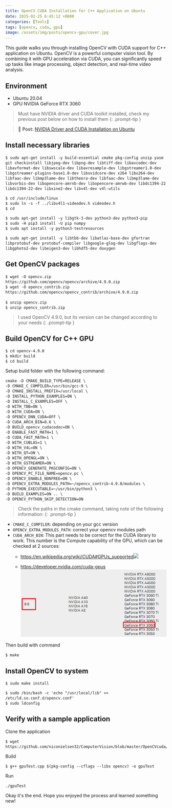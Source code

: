 ```yaml
---
title: OpenCV CUDA Installation for C++ Application on Ubuntu
date: 2025-02-25 6:45:12 +0800
categories: [Tools]
tags: [opencv, cuda, gpu]
image: /assets/img/posts/opencv-gpu/cover.jpg
---
```

This guide walks you through installing OpenCV with CUDA support for C++ application on Ubuntu. OpenCV is a powerful computer vision tool. By combining it with GPU acceleration via CUDA, you can significantly speed up tasks like image processing, object detection, and real-time video analysis.

## Environment

* Ubuntu 20.04
* GPU NVIDIA GeForce RTX 3060

<!-- markdownlint-capture -->
<!-- markdownlint-disable -->
> Must have NVIDIA driver and CUDA toolkit installed, check my previous post below on how to install them
{: .prompt-tip }
<!-- markdownlint-restore -->

> 🔗 **Post:** [NVIDIA Driver and CUDA Installation on Ubuntu](https://www.duclee.com/posts/nvidia-cuda-toolkit-installation)

## Install necessary libraries​

```
$ sudo apt-get install -y build-essential cmake pkg-config unzip yasm git checkinstall libjpeg-dev libpng-dev libtiff-dev libavcodec-dev libavformat-dev libswscale-dev libavresample-dev libgstreamer1.0-dev libgstreamer-plugins-base1.0-dev libxvidcore-dev x264 libx264-dev libfaac-dev libmp3lame-dev libtheora-dev libfaac-dev libmp3lame-dev libvorbis-dev libopencore-amrnb-dev libopencore-amrwb-dev libdc1394-22 libdc1394-22-dev libxine2-dev libv4l-dev v4l-utils​
```
```
$ cd /usr/include/linux
$ sudo ln -s -f ../libv4l1-videodev.h videodev.h​
$ cd​
```
```
$ sudo apt-get install -y libgtk-3-dev python3-dev python3-pip​
$ sudo -H pip3 install -U pip numpy​
$ sudo apt install -y python3-testresources​
```
```
$ sudo apt-get install -y libtbb-dev libatlas-base-dev gfortran libprotobuf-dev protobuf-compiler libgoogle-glog-dev libgflags-dev libgphoto2-dev libeigen3-dev libhdf5-dev doxygen​
```

## Get OpenCV packages

```
$ wget -O opencv.zip https://github.com/opencv/opencv/archive/4.9.0.zip
$ wget -O opencv_contrib.zip https://github.com/opencv/opencv_contrib/archive/4.9.0.zip

$ unzip opencv.zip
$ unzip opencv_contrib.zip​
```

<!-- markdownlint-capture -->
<!-- markdownlint-disable -->
> I used OpenCV 4.9.0, but its version can be changed according to your needs
{: .prompt-tip }
<!-- markdownlint-restore -->

## Build OpenCV for C++ GPU

```
$ cd opencv-4.9.0
$ mkdir build
$ cd build
```

Setup build folder with the following command:
```
cmake -D CMAKE_BUILD_TYPE=RELEASE \
-D CMAKE_C_COMPILER=/usr/bin/gcc-9 \
-D CMAKE_INSTALL_PREFIX=/usr/local \
-D INSTALL_PYTHON_EXAMPLES=ON \
-D INSTALL_C_EXAMPLES=OFF \
-D WITH_TBB=ON \
-D WITH_CUDA=ON \
-D OPENCV_DNN_CUDA=OFF \
-D CUDA_ARCH_BIN=8.6 \
-D BUILD_opencv_cudacodec=ON \
-D ENABLE_FAST_MATH=1 \
-D CUDA_FAST_MATH=1 \
-D WITH_CUBLAS=1 \
-D WITH_V4L=ON \
-D WITH_QT=ON \
-D WITH_OPENGL=ON \
-D WITH_GSTREAMER=ON \
-D OPENCV_GENERATE_PKGCONFIG=ON \
-D OPENCV_PC_FILE_NAME=opencv.pc \
-D OPENCV_ENABLE_NONFREE=ON \
-D OPENCV_EXTRA_MODULES_PATH=~/opencv_contrib-4.9.0/modules \
-D PYTHON_EXECUTABLE=~/usr/bin/python3 \
-D BUILD_EXAMPLES=ON .. \
-D OPENCV_PYTHON_SKIP_DETECTION=ON​
```

<!-- markdownlint-capture -->
<!-- markdownlint-disable -->
> Check the paths in the cmake command, taking note of the following information:
{: .prompt-tip }
<!-- markdownlint-restore -->

* `CMAKE_C_COMPILER`: depending on your gcc version
* `OPENCV_EXTRA_MODULES_PATH`: correct your opencv modules path
* `CUDA_ARCH_BIN`: This part needs to be correct for the CUDA library to work. This number is the Compute capability of the GPU, which can be checked at 2 sources:​
  * <https://en.wikipedia.org/wiki/CUDA#GPUs_supported​>
  ![](/assets/img/posts/opencv-gpu/GPUs_supported​.png)

  * <https://developer.nvidia.com/cuda-gpus>
  ![](/assets/img/posts/opencv-gpu/cuda-gpus.png)

Then build with command
```
$ make
```

## Install OpenCV to system

```
$ sudo make install
```
```
$ sudo /bin/bash -c 'echo "/usr/local/lib" >> /etc/ld.so.conf.d/opencv.conf'
$ sudo ldconfig
```

## Verify with a sample application

Clone the application
```
$ wget https://github.com/niconielsen32/ComputerVision/blob/master/OpenCVcuda/gpuTest.cpp
```

Build
```
$ g++ gpuTest.cpp $(pkg-config --cflags --libs opencv) -o gpuTest
```

Run
```
./gpuTest
```

Okay it's the end. Hope you enjoyed the process and learned something new!
